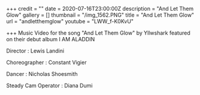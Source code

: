 +++
credit = ""
date = 2020-07-16T23:00:00Z
description = "And Let Them Glow"
gallery = []
thumbnail = "/img_1562.PNG"
title = "And Let Them Glow"
url = "andletthemglow"
youtube = "LWW_f-K0KvU"

+++
Music Video for the song "And Let Them Glow" by Yllwshark featured on their debut album I AM ALADDIN

Director : Lewis Landini

Choreographer : Constant Vigier

Dancer : Nicholas Shoesmith

Steady Cam Operator : Diana Dumi